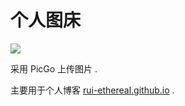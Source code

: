 # 个人图床

![](https://badges.toozhao.com/badges/01GEBYBX31P0D7185PKSN5GRDV/blue.svg)

采用 PicGo 上传图片 .

主要用于个人博客 [rui-ethereal.github.io](https://rui-ethereal.github.io/) .
